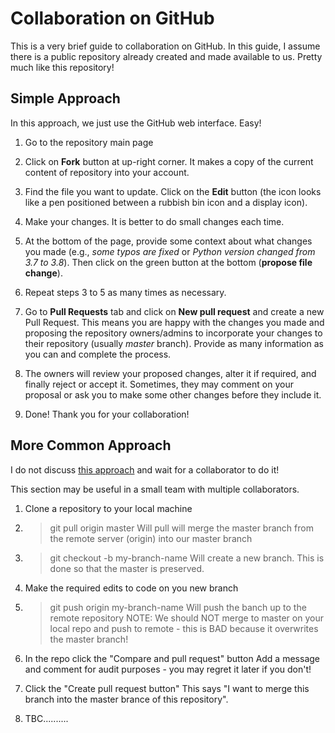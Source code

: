 # Collaboration on GitHub

This is a very brief guide to collaboration on GitHub. In this guide, I assume there is a public repository already created and made available to us. Pretty much like this repository!

## Simple Approach

In this approach, we just use the GitHub web interface. Easy!

1. Go to the repository main page

2. Click on **Fork** button at up-right corner. It makes a copy of the current content of repository into your account.

3. Find the file you want to update. Click on the **Edit** button (the icon looks like a pen positioned between a rubbish bin icon and a display icon).

4. Make your changes. It is better to do small changes each time.

5. At the bottom of the page, provide some context about what changes you made (e.g., *some typos are fixed* or *Python version changed from 3.7 to 3.8*). Then click on the green button at the bottom (**propose file change**).

6. Repeat steps 3 to 5 as many times as necessary.

7. Go to **Pull Requests** tab and click on **New pull request** and create a new Pull Request. This means you are happy with the changes you made and proposing the repository owners/admins to incorporate your changes to their repository (usually *master* branch). Provide as many information as you can and complete the process.

8. The owners will review your proposed changes, alter it if required, and finally reject or accept it. Sometimes, they may comment on your proposal or ask you to make some other changes before they include it.

9. Done! Thank you for your collaboration!

## More Common Approach

I do not discuss [this approach](https://www.youtube.com/watch?v=MnUd31TvBoU) and wait for a collaborator to do it!

This section may be useful in a small team with multiple collaborators.

1. Clone a repository to your local machine

2. > git pull origin master
    Will pull will merge the master branch from the remote server (origin) into our master branch
    
3. > git checkout -b my-branch-name
    Will create a new branch.  This is done so that the master is preserved.
    
4. Make the required edits to code on you new branch

5. > git push origin my-branch-name
    Will push the banch up to the remote repository
    NOTE: We should NOT merge to master on your local repo and push to remote - this is BAD because it overwrites the master branch!
    
6. In the repo click the "Compare and pull request" button
    Add a message and comment for audit purposes - you may regret it later if you don't!
    
7. Click the "Create pull request button"
    This says "I want to merge this branch into the master brance of this repository".
    
8. TBC..........


